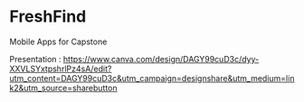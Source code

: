 # FreshFind
Mobile Apps for Capstone

Presentation : https://www.canva.com/design/DAGY99cuD3c/dyy-XXVLSYxtpshrlPz4sA/edit?utm_content=DAGY99cuD3c&utm_campaign=designshare&utm_medium=link2&utm_source=sharebutton 
